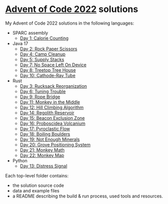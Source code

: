 # [Advent of Code 2022](https://adventofcode.com/2022) solutions

My Advent of Code 2022 solutions in the following languages:
- SPARC assembly
  - [Day 1: Calorie Counting](./01-sparc)
- Java 17
  - [Day 2: Rock Paper Scissors](./02-java)
  - [Day 4: Camp Cleanup](./04-java)
  - [Day 5: Supply Stacks](./05-java)
  - [Day 7: No Space Left On Device](./07-java)
  - [Day 8: Treetop Tree House](./08-java)
  - [Day 10: Cathode-Ray Tube](./10-java)
- Rust
  - [Day 3: Rucksack Reorganization](./03-rust)
  - [Day 6: Tuning Trouble](./06-rust)
  - [Day 9: Rope Bridge](./09-rust)
  - [Day 11: Monkey in the Middle](./11-rust)
  - [Day 12: Hill Climbing Algorithm](./12-rust)
  - [Day 14: Regolith Reservoir](./14-rust)
  - [Day 15: Beacon Exclusion Zone](./15-rust)
  - [Day 16: Proboscidea Volcanium](./16-rust)
  - [Day 17: Pyroclastic Flow](./17-rust)
  - [Day 18: Boiling Boulders](./18-rust)
  - [Day 19: Not Enough Minerals](./19-rust)
  - [Day 20: Grove Positioning System](./20-rust)
  - [Day 21: Monkey Math](./21-rust)
  - [Day 22: Monkey Map](./22-rust)
- Python
  - [Day 13: Distress Signal](./13-python)

Each top-level folder contains:
- the solution source code
- data and example files
- a README describing the build & run process, used tools and resources.
